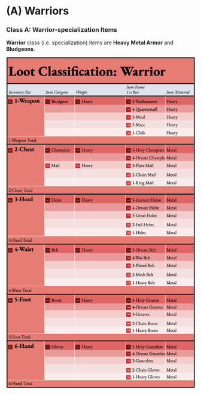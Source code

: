 # (A) Warriors

### Class A: Warrior-specialization Items <a href="#block-69de0147523844be84bcf08626d8fcf6" id="block-69de0147523844be84bcf08626d8fcf6"></a>

**Warrior** class (i.e. specialization) items are **Heavy Metal Armor** and **Bludgeons**.

![](<../../../../.gitbook/assets/image (10).png>)

